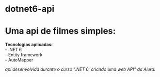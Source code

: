 # dotnet6-api

<h1>Uma api de filmes simples:</h1>
  <strong>Tecnologias aplicadas:</strong> </br>
    - .NET 6 </br>
    - Entity framework </br>
    - AutoMapper </br>
    
    
    
<i> api desenvolvida durante o curso ".NET 6: criando uma web API" da Alura.</i>
    
